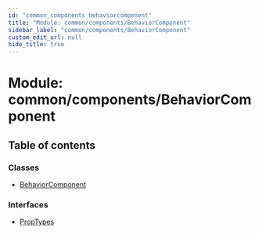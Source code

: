 ```yaml
---
id: "common_components_behaviorcomponent"
title: "Module: common/components/BehaviorComponent"
sidebar_label: "common/components/BehaviorComponent"
custom_edit_url: null
hide_title: true
---
```


# Module: common/components/BehaviorComponent

## Table of contents

### Classes

- [BehaviorComponent](../classes/common_components_behaviorcomponent.behaviorcomponent.md)

### Interfaces

- [PropTypes](../interfaces/common_components_behaviorcomponent.proptypes.md)
